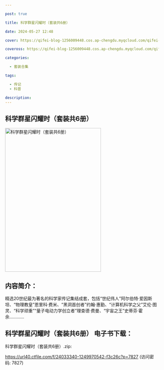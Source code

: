 ```yaml
---

post: true

title: 科学群星闪耀时（套装共6册）

date: 2024-05-27 12:48

cover: https://qifei-blog-1256009448.cos.ap-chengdu.myqcloud.com/qifei-blog/66060a299f345e8d03b9fcb6.jpg

coveross: https://qifei-blog-1256009448.cos.ap-chengdu.myqcloud.com/qifei-blog/66060a299f345e8d03b9fcb6.jpg

categories:

  - 套装合集

tags:

  - 传记
  - 科普

description:
---
```


## 科学群星闪耀时（套装共6册）
<img alt="科学群星闪耀时（套装共6册） " class="aligncenter loading" data-was-processed="true" decoding="async" fetchpriority="high" height="471" src="https://qifei-blog-1256009448.cos.ap-chengdu.myqcloud.com/qifei-blog/66060a299f345e8d03b9fcb6.jpg " style="cursor: zoom-in;" width="314"/>

## 内容简介：

精选20世纪最为著名的科学家传记集结成套，包括“世纪伟人”阿尔伯特·爱因斯坦、“物理教皇”恩里科·费米、“黑洞首创者”约翰·惠勤、“计算机科学之父”艾伦·图灵、“科学顽重”“量子电动力学创立者”理查德·费曼、“宇宙之王”史蒂芬·霍余…………

## 科学群星闪耀时（套装共6册） 电子书下载：



科学群星闪耀时（套装共6册）.zip: 

https://url40.ctfile.com/f/24033340-1249970542-f3c26c?p=7827 (访问密码: 7827)
